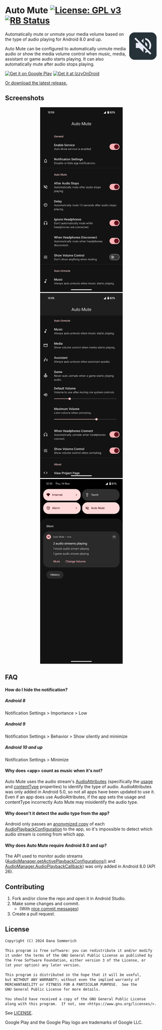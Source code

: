 # Auto Mute [![License: GPL v3](https://img.shields.io/badge/License-GPL%20v3-blue.svg)](https://www.gnu.org/licenses/gpl-3.0) [<img src="https://shields.rbtlog.dev/simple/xyz.sommd.automute" alt="RB Status">](https://shields.rbtlog.dev/xyz.sommd.automute)

<img align="right" width="96px" height="96px" alt="App Icon" src="app/src/main/ic_web.png">

Automatically mute or unmute your media volume based on the type of audio playing for Android 8.0 and up.

Auto Mute can be configured to automatically unmute media audio or show the media volume control when music, media, assistant or game audio starts playing. It can also automatically mute after audio stops playing.

[<img height="92px" alt="Get it on Google Play" src="https://play.google.com/intl/en_us/badges/static/images/badges/en_badge_web_generic.png">](https://play.google.com/store/apps/details?id=xyz.sommd.automute&pcampaignid=MKT-Other-global-all-co-prtnr-py-PartBadge-Mar2515-1)
[<img height="92px" alt="Get it at IzzyOnDroid" src="https://gitlab.com/IzzyOnDroid/repo/-/raw/master/assets/IzzyOnDroid.png">](https://apt.izzysoft.de/packages/xyz.sommd.automute)

[Or download the latest release.](https://github.com/sommd/auto-mute/releases/latest)

## Screenshots

<p align="center">
    <img width="273px" alt="Auto Mute Settings Screenshot" src=".readme/screenshots/auto_mute_settings.png">
    <img width="273px" alt="Auto Unmute Settings Screenshot" src=".readme/screenshots/auto_unmute_settings.png">
    <img width="273px" alt="Status Notification Screenshot" src=".readme/screenshots/status_notification.png">
</p>

## FAQ

#### How do I hide the notification?

##### Android 8

Notification Settings > Importance > Low

##### Android 9

Notification Settings > Behavior > Show silently and minimize

##### Android 10 and up

Notification Settings > Minimize

#### Why does \<app> count as music when it's not?

Auto Mute uses the audio stream's [AudioAttributes](https://developer.android.com/reference/android/media/AudioAttributes.html) (specifically the [usage](https://developer.android.com/reference/android/media/AudioAttributes.Builder.html#setUsage(int)) and [contentType](https://developer.android.com/reference/android/media/AudioAttributes.Builder.html#setContentType(int)) properties) to identify the type of audio. AudioAttributes was only added in Android 5.0, so not all apps have been updated to use it. Even if an app does use AudioAttributes, if the app sets the usage and contentType incorrectly Auto Mute may misidentify the audio type.

#### Why doesn't it detect the audio type from the app?

Android only passes an [anonymized copy](https://android.googlesource.com/platform/frameworks/base/+/android-8.1.0_r1/media/java/android/media/AudioPlaybackConfiguration.java#222) of each [AudioPlaybackConfiguration](https://developer.android.com/reference/android/media/AudioPlaybackConfiguration.html) to the app, so it's impossible to detect which audio stream is coming from which app.

#### Why does Auto Mute require Android 8.0 and up?

The API used to monitor audio streams ([AudioManager.getActivePlaybackConfigurations()](https://developer.android.com/reference/android/media/AudioManager.html#getActivePlaybackConfigurations()) and [AudioManager.AudioPlaybackCallback](https://developer.android.com/reference/android/media/AudioManager.AudioPlaybackCallback.html)) was only added in Android 8.0 (API 26).

## Contributing

1. Fork and/or clone the repo and open it in Android Studio.
2. Make some changes and commit.
    - (With [nice commit messages](https://github.com/agis/git-style-guide#commits))
3. Create a pull request.

## License

```
Copyright (C) 2024 Dana Sommerich

This program is free software: you can redistribute it and/or modify
it under the terms of the GNU General Public License as published by
the Free Software Foundation, either version 3 of the License, or
(at your option) any later version.

This program is distributed in the hope that it will be useful,
but WITHOUT ANY WARRANTY; without even the implied warranty of
MERCHANTABILITY or FITNESS FOR A PARTICULAR PURPOSE.  See the
GNU General Public License for more details.

You should have received a copy of the GNU General Public License
along with this program.  If not, see <https://www.gnu.org/licenses/>.
```

See [LICENSE](/LICENSE).

Google Play and the Google Play logo are trademarks of Google LLC.
